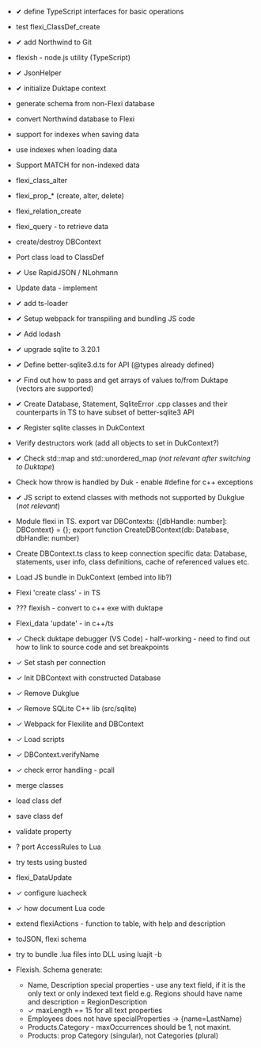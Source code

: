 * &#10004; define TypeScript interfaces for basic operations
* test flexi_ClassDef_create
* &#10004; add Northwind to Git
* flexish - node.js utility (TypeScript)
* &#10004; JsonHelper
* &#10004; initialize Duktape context
* generate schema from non-Flexi database
* convert Northwind database to Flexi
* support for indexes when saving data
* use indexes when loading data
* Support MATCH for non-indexed data
* flexi_class_alter
* flexi_prop_* (create, alter, delete)
* flexi_relation_create
* flexi_query - to retrieve data

* create/destroy DBContext
* Port class load to ClassDef
* &#10004; Use RapidJSON / NLohmann
* Update data - implement

* &#10004; add ts-loader
* &#10004; Setup webpack for transpiling and bundling JS code
* &#10004; Add lodash
* &#10004; upgrade sqlite to 3.20.1
* &#10004; Define better-sqlite3.d.ts for API (@types already defined)
* &#10004; Find out how to pass and get arrays of values to/from Duktape (vectors are supported)
* &#10004; Create Database, Statement, SqliteError .cpp classes and their 
counterparts in TS to have subset of better-sqlite3 API
* &#10004; Register sqlite classes in DukContext

* Verify destructors work (add all objects to set in DukContext?)
* &#10004; Check std::map and std::unordered_map (_not relevant after switching to Duktape_)
* Check how throw is handled by Duk - enable #define for c++ exceptions
* &#10004; JS script to extend classes with methods not supported by Dukglue (_not relevant_)
* Module flexi in TS. export var DBContexts: {[dbHandle: number]: DBContext} = {}; 
export function CreateDBContext(db: Database, dbHandle: number)
* Create DBContext.ts class to keep connection specific
data: Database, statements, user info, class definitions, cache of referenced values etc.
* Load JS bundle in DukContext (embed into lib?)
* Flexi 'create class' - in TS
* ??? flexish - convert to c++ exe with duktape
* Flexi_data 'update' - in c++/ts

* &#10003; Check duktape debugger (VS Code) - half-working - need to find out how 
to link to source code and set breakpoints
* &#10003; Set stash per connection
* &#10003; Init DBContext with constructed Database
* &#10003; Remove Dukglue
* &#10003; Remove SQLite C++ lib (src/sqlite)
* &#10003; Webpack for Flexilite and DBContext
* &#10003; Load scripts

* &#10003; DBContext.verifyName
* &#10003; check error handling - pcall
* merge classes
* load class def
* save class def
* validate property
* ? port AccessRules to Lua
* try tests using busted
* flexi_DataUpdate
* &#10003; configure luacheck
* &#10003; how document Lua code
* extend flexiActions - function to table, with help and description
* toJSON, flexi schema
* try to bundle .lua files into DLL using luajit -b 
* Flexish. Schema generate:
    - Name, Description special properties - use any text field, if it is the only text or only indexed text field
    e.g. Regions should have name and description = RegionDescription
    - &#10003; maxLength == 15 for all text properties
    - Employees does not have specialProperties -> {name=LastName}
    - Products.Category - maxOccurrences should be 1, not maxint. 
    - Products: prop Category (singular), not Categories (plural)
    